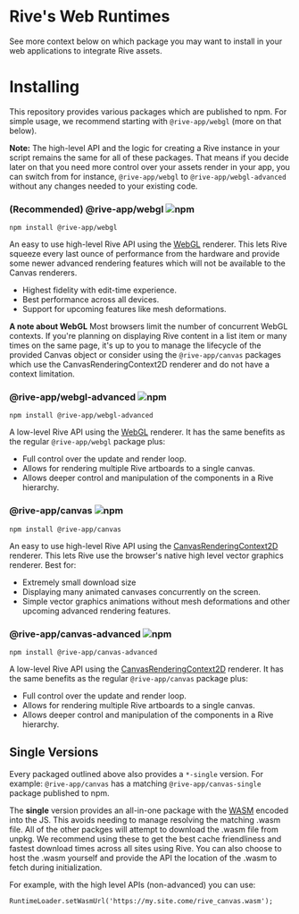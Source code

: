 # Rive's Web Runtimes

See more context below on which package you may want to install in your web applications to integrate Rive assets.

# Installing

This repository provides various packages which are published to npm. For simple usage, we recommend starting with `@rive-app/webgl` (more on that below).

**Note:** The high-level API and the logic for creating a Rive instance in your script remains the same for all of these packages. That means if you decide later on that you need more control over your assets render in your app, you can switch from for instance, `@rive-app/webgl` to `@rive-app/webgl-advanced` without any changes needed to your existing code.

### **(Recommended)** @rive-app/webgl ![npm](https://img.shields.io/npm/v/@rive-app/webgl)

```
npm install @rive-app/webgl
```

An easy to use high-level Rive API using the [WebGL](https://developer.mozilla.org/en-US/docs/Web/API/WebGL_API) renderer. This lets Rive squeeze every last ounce of performance from the hardware and provide some newer advanced rendering features which will not be available to the Canvas renderers.

- Highest fidelity with edit-time experience.
- Best performance across all devices.
- Support for upcoming features like mesh deformations.

**A note about WebGL**
Most browsers limit the number of concurrent WebGL contexts. If you're planning on displaying Rive content in a list item or many times on the same page, it's up to you to manage the lifecycle of the provided Canvas object or consider using the `@rive-app/canvas` packages which use the CanvasRenderingContext2D renderer and do not have a context limitation.

### @rive-app/webgl-advanced ![npm](https://img.shields.io/npm/v/@rive-app/webgl-advanced)

```
npm install @rive-app/webgl-advanced
```

A low-level Rive API using the [WebGL](https://developer.mozilla.org/en-US/docs/Web/API/WebGL_API) renderer. It has the same benefits as the regular `@rive-app/webgl` package plus:

- Full control over the update and render loop.
- Allows for rendering multiple Rive artboards to a single canvas.
- Allows deeper control and manipulation of the components in a Rive hierarchy.

### @rive-app/canvas ![npm](https://img.shields.io/npm/v/@rive-app/canvas)

```
npm install @rive-app/canvas
```

An easy to use high-level Rive API using the [CanvasRenderingContext2D](https://developer.mozilla.org/en-US/docs/Web/API/Canvas_API) renderer. This lets Rive use the browser's native high level vector graphics renderer. Best for:

- Extremely small download size
- Displaying many animated canvases concurrently on the screen.
- Simple vector graphics animations without mesh deformations and other upcoming advanced rendering features.

### @rive-app/canvas-advanced ![npm](https://img.shields.io/npm/v/@rive-app/canvas-advanced)

```
npm install @rive-app/canvas-advanced
```

A low-level Rive API using the [CanvasRenderingContext2D](https://developer.mozilla.org/en-US/docs/Web/API/Canvas_API) renderer. It has the same benefits as the regular `@rive-app/canvas` package plus:

- Full control over the update and render loop.
- Allows for rendering multiple Rive artboards to a single canvas.
- Allows deeper control and manipulation of the components in a Rive hierarchy.

## Single Versions

Every packaged outlined above also provides a `*-single` version. For example: `@rive-app/canvas` has a matching `@rive-app/canvas-single` package published to npm.

The **single** version provides an all-in-one package with the [WASM](https://developer.mozilla.org/en-US/docs/WebAssembly) encoded into the JS. This avoids needing to manage resolving the matching .wasm file. All of the other packges will attempt to download the .wasm file from unpkg. We recommend using these to get the best cache friendliness and fastest download times across all sites using Rive. You can also choose to host the .wasm yourself and provide the API the location of the .wasm to fetch during initialization.

For example, with the high level APIs (non-advanced) you can use:

```
RuntimeLoader.setWasmUrl('https://my.site.come/rive_canvas.wasm');
```
